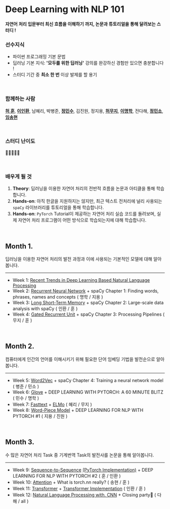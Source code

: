 # Deep Learning with NLP 101
**자연어 처리 입문부터 최신 흐름을 이해하기 까지, 논문과 튜토리얼을 통해 달려보는 스터디 !** 

### 선수지식
- 파이썬 프로그래밍 기본 문법
- 딥러닝 기본 지식: **'모두를 위한 딥러닝'** 강의를 완강하신 경험만 있으면 충분합니다 !
- 스터디 기간 중 **최소 한 번** 이상 발제를 할 용기

<br/>

### 함께하는 사람
[**허 훈**](https://github.com/Huffon), [**이인환**](https://github.com/lih0905), 남혜리, 박병준, [**정민수**](https://github.com/4seaday), 김진원, 정지용, [**허무지**](https://github.com/Moo-Ji), [**이명학**](https://github.com/myeonghak), 전다해, [**정민소**](https://github.com/minssoj), [**임송현**](https://github.com/shyun46)

<br/>

### 스터디 난이도
🌝🌝🌗🌚🌚

<br/>

### 배우게 될 것
1. **Theory**: 딥러닝을 이용한 자연어 처리의 전반적 흐름을 논문과 아티클을 통해 학습합니다.
2. **Hands-on**: 아직 한글을 지원하지는 않지만, 최근 텍스트 전처리에 널리 사용되는 `spaCy` 라이브러리를 튜토리얼을 통해 학습합니다.
3. **Hands-on**: `PyTorch` Tutorial이 제공하는 자연어 처리 실습 코드를 돌려보며, 실제 자연어 처리 프로그램이 어떤 방식으로 학습되는지에 대해 학습합니다.

<br/>

## Month 1.
딥러닝을 이용한 자연어 처리의 발전 과정과 이에 사용되는 기본적인 모델에 대해 알아봅니다.

---

- Week 1: [Recent Trends in Deep Learning Based Natural Language Processing](https://arxiv.org/pdf/1708.02709.pdf)
- Week 2: [Recurrent Neural Network](https://ko.coursera.org/lecture/nlp-sequence-models/recurrent-neural-network-model-ftkzt) + spaCy Chapter 1: Finding words, phrases, names and concepts ( 명학 / 지용 )
- Week 3: [Long Short-Term Memory](https://colah.github.io/posts/2015-08-Understanding-LSTMs/) + spaCy Chapter 2: Large-scale data analysis with spaCy ( 인환 / 훈 )
- Week 4: [Gated Recurrent Unit](https://arxiv.org/pdf/1412.3555.pdf) + spaCy Chapter 3: Processing Pipelines ( 무지 / 훈 )

<br/>

## Month 2.
컴퓨터에게 인간의 언어를 이해시키기 위해 필요한 단어 임베딩 기법을 발전순으로 알아봅니다.

---

- Week 5: [Word2Vec](https://papers.nips.cc/paper/5021-distributed-representations-of-words-and-phrases-and-their-compositionality.pdf) + spaCy Chapter 4: Training a neural network model ( 병준 / 민소 )
- Week 6: [Glove](https://nlp.stanford.edu/pubs/glove.pdf) + DEEP LEARNING WITH PYTORCH: A 60 MINUTE BLITZ ( 민수 / 명학 )
- Week 7: [Fasttext](https://arxiv.org/pdf/1607.01759.pdf) + [ELMo](https://arxiv.org/pdf/1802.05365.pdf) ( 혜리 / 무지 )
- Week 8: [Word-Piece Model](https://arxiv.org/pdf/1609.08144.pdf) + DEEP LEARNING FOR NLP WITH PYTORCH #1 ( 지용 / 진원 )

<br/>

## Month 3.
수 많은 자연어 처리 Task 중 기계번역 Task의 발전사를 논문을 통해 알아봅니다.

---

- Week 9: [Sequence-to-Sequence](https://papers.nips.cc/paper/5346-sequence-to-sequence-learning-with-neural-networks.pdf) [(PyTorch Implementation)](https://github.com/Huffon/pytorch-seq2seq-kor-eng) + DEEP LEARNING FOR NLP WITH PYTORCH #2 ( 훈 / 인환 )
- Week 10: [Attention](https://arxiv.org/pdf/1409.0473.pdf) + What is torch.nn really? ( 송현 / 훈 )
- Week 11: [Transformer](https://papers.nips.cc/paper/7181-attention-is-all-you-need.pdf) + [Transformer Implementation](https://github.com/Huffon/pytorch-transformer-kor-eng) ( 인환 / 훈 )
- Week 12: [Natural Language Processing with. CNN](https://arxiv.org/pdf/1408.5882.pdf) + Closing party🎉 ( 다해 / all )
